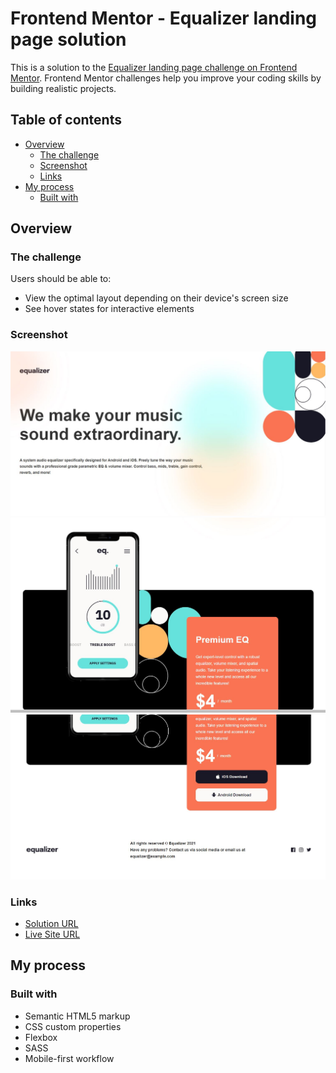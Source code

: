 # Frontend Mentor - Equalizer landing page solution

This is a solution to the [Equalizer landing page challenge on Frontend Mentor](https://www.frontendmentor.io/challenges/equalizer-landing-page-7VJ4gp3DE). Frontend Mentor challenges help you improve your coding skills by building realistic projects. 

## Table of contents

- [Overview](#overview)
  - [The challenge](#the-challenge)
  - [Screenshot](#screenshot)
  - [Links](#links)
- [My process](#my-process)
  - [Built with](#built-with)

## Overview

### The challenge

Users should be able to:

- View the optimal layout depending on their device's screen size
- See hover states for interactive elements

### Screenshot
![](./screenshot1.jpg)
![](./screenshot2.jpg)
![](./screenshot3.jpg)

### Links

- [Solution URL](https://github.com/mriyaz/Equalizer-landing-page-challenge)
- [Live Site URL](https://mriyaz.github.io/Equalizer-landing-page-challenge/)

## My process

### Built with

- Semantic HTML5 markup
- CSS custom properties
- Flexbox
- SASS
- Mobile-first workflow
